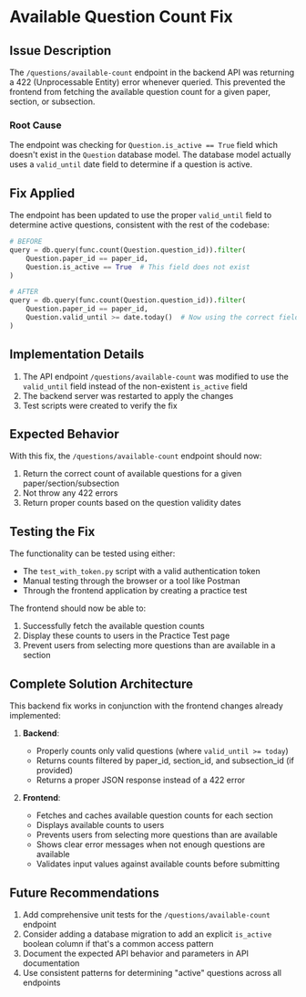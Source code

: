 # Available Question Count Fix

## Issue Description

The `/questions/available-count` endpoint in the backend API was returning a 422 (Unprocessable Entity) error whenever queried. This prevented the frontend from fetching the available question count for a given paper, section, or subsection.

### Root Cause

The endpoint was checking for `Question.is_active == True` field which doesn't exist in the `Question` database model. The database model actually uses a `valid_until` date field to determine if a question is active.

## Fix Applied

The endpoint has been updated to use the proper `valid_until` field to determine active questions, consistent with the rest of the codebase:

```python
# BEFORE
query = db.query(func.count(Question.question_id)).filter(
    Question.paper_id == paper_id,
    Question.is_active == True  # This field does not exist
)

# AFTER
query = db.query(func.count(Question.question_id)).filter(
    Question.paper_id == paper_id,
    Question.valid_until >= date.today()  # Now using the correct field
)
```

## Implementation Details

1. The API endpoint `/questions/available-count` was modified to use the `valid_until` field instead of the non-existent `is_active` field
2. The backend server was restarted to apply the changes
3. Test scripts were created to verify the fix

## Expected Behavior

With this fix, the `/questions/available-count` endpoint should now:

1. Return the correct count of available questions for a given paper/section/subsection
2. Not throw any 422 errors
3. Return proper counts based on the question validity dates

## Testing the Fix

The functionality can be tested using either:
- The `test_with_token.py` script with a valid authentication token
- Manual testing through the browser or a tool like Postman
- Through the frontend application by creating a practice test

The frontend should now be able to:
1. Successfully fetch the available question counts
2. Display these counts to users in the Practice Test page
3. Prevent users from selecting more questions than are available in a section

## Complete Solution Architecture

This backend fix works in conjunction with the frontend changes already implemented:

1. **Backend**: 
   - Properly counts only valid questions (where `valid_until >= today`)
   - Returns counts filtered by paper_id, section_id, and subsection_id (if provided)
   - Returns a proper JSON response instead of a 422 error

2. **Frontend**:
   - Fetches and caches available question counts for each section
   - Displays available counts to users
   - Prevents users from selecting more questions than are available
   - Shows clear error messages when not enough questions are available
   - Validates input values against available counts before submitting

## Future Recommendations

1. Add comprehensive unit tests for the `/questions/available-count` endpoint
2. Consider adding a database migration to add an explicit `is_active` boolean column if that's a common access pattern
3. Document the expected API behavior and parameters in API documentation
4. Use consistent patterns for determining "active" questions across all endpoints
